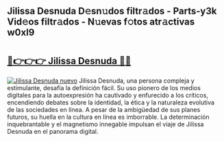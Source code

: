 ## Jilissa Desnuda D𝚎sn𝚞dos filtr𝚊dos - Parts-y3k Vid𝚎os filtr𝚊dos - N𝚞evas f𝚘tos atr𝚊ctivas w0xl9

# <h2><a href="http://mb8vpg.tromn.icu/?c=Jilissa+Desnuda">🔗👉👉👉 Jilissa Desnuda 🔗🔗</a></h2>

[![Jilissa Desnuda nuevo](https://i.imgur.com/pEAQMta.gif)](http://mb8vpg.tromn.icu/?c=Jilissa+Desnuda)
Jilissa Desnuda, una persona compleja y estimulante, desafía la definición fácil. Su uso pionero de los medios digitales para la autoexpresión ha cautivado y enfurecido a los críticos, encendiendo debates sobre la identidad, la ética y la naturaleza evolutiva de las sociedades en línea. A pesar de la ambigüedad de sus planes futuros, su huella en la cultura en línea es imborrable. La determinación inquebrantable y el magnetismo innegable impulsan el viaje de Jilissa Desnuda en el panorama digital.

